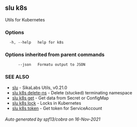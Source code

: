 ## slu k8s

Utils for Kubernetes

### Options

```
  -h, --help   help for k8s
```

### Options inherited from parent commands

```
      --json   Formatu output to JSON
```

### SEE ALSO

* [slu](slu.md)	 - SikaLabs Utils, v0.21.0
* [slu k8s delete-ns](slu_k8s_delete-ns.md)	 - Delete (stucked) terminating namespace
* [slu k8s get](slu_k8s_get.md)	 - Get data from Secret or ConfigMap
* [slu k8s lock](slu_k8s_lock.md)	 - Locks in Kubernetes
* [slu k8s token](slu_k8s_token.md)	 - Get token for ServiceAccount

###### Auto generated by spf13/cobra on 16-Nov-2021
